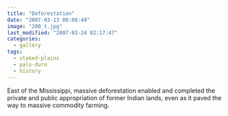 ```yaml
---
title: "Deforestation"
date: "2007-03-13 08:08:49"
image: "200_t.jpg"
last_modified: "2007-03-24 02:17:47"
categories:
  - gallery
tags:
  - staked-plains
  - palo-duro
  - history  
---
```


East of the Mississippi, massive deforestation enabled and completed the private and public appropriation of former Indian lands, even as it paved the way to massive commodity farming.
